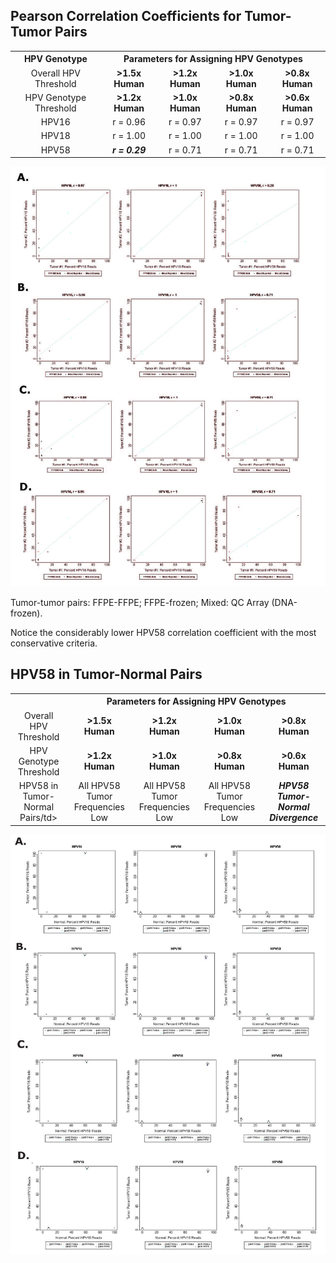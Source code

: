 Pearson Correlation Coefficients for Tumor-Tumor Pairs
-----------------

<table>
  <tbody>
    <tr>
	<th align="center">HPV Genotype</th>
	<th align="center" colspan="4">Parameters for Assigning HPV Genotypes</th>
    </tr>
    <tr>
	<td align="center">Overall HPV Threshold</td>
	<td align="center"><b>&gt1.5x Human</b></td>
	<td align="center"><b>&gt1.2x Human</b></td>
	<td align="center"><b>&gt1.0x Human</b></td>
	<td align="center"><b>&gt0.8x Human</b></td>
    </tr>
    <tr>
	<td align="center">HPV Genotype Threshold</td>
  	<td align="center"><b>&gt1.2x Human</b></td>
	<td align="center"><b>&gt1.0x Human</b></td>
	<td align="center"><b>&gt0.8x Human</b></td>
	<td align="center"><b>&gt0.6x Human</b></td>
    </tr>
    <tr>
	<td align="center">HPV16</td>
  	<td align="center">r = 0.96</td>
	<td align="center">r = 0.97</td>
	<td align="center">r = 0.97</td>
	<td align="center">r = 0.97</td>
    </tr>
    <tr>
	<td align="center">HPV18</td>
  	<td align="center">r = 1.00</td>
	<td align="center">r = 1.00</td>
	<td align="center">r = 1.00</td>
	<td align="center">r = 1.00</td>
    </tr>
    <tr>
	<td align="center">HPV58</td>
	    <td align="center"><b><i>r = 0.29</i></b></td>
	<td align="center">r = 0.71</td>
	<td align="center">r = 0.71</td>
	<td align="center">r = 0.71</td>
    </tr>
</tbody>
</table>

![Tumor-Tumor Correlations](Tumor-Tumor_Correlations.jpg "Tumor-Tumor Correlations")

Tumor-tumor pairs: FFPE-FFPE; FFPE-frozen; Mixed: QC Array (DNA-frozen).

Notice the considerably lower HPV58 correlation coefficient with the most conservative criteria.

HPV58 in Tumor-Normal Pairs
-----------------

<table>
  <tbody>
    <tr>
	<th align="center"></th>
	<th align="center" colspan="4">Parameters for Assigning HPV Genotypes</th>
    </tr>
    <tr>
	<td align="center">Overall HPV Threshold</td>
	<td align="center"><b>&gt1.5x Human</b></td>
	<td align="center"><b>&gt1.2x Human</b></td>
	<td align="center"><b>&gt1.0x Human</b></td>
	<td align="center"><b>&gt0.8x Human</b></td>
    </tr>
    <tr>
	<td align="center">HPV Genotype Threshold</td>
  	<td align="center"><b>&gt1.2x Human</b></td>
	<td align="center"><b>&gt1.0x Human</b></td>
	<td align="center"><b>&gt0.8x Human</b></td>
	<td align="center"><b>&gt0.6x Human</b></td>
    </tr>
    <tr>
	<td align="center">HPV58 in Tumor-Normal Pairs/td>
  	<td align="center">All HPV58 Tumor Frequencies Low</td>
	<td align="center">All HPV58 Tumor Frequencies Low</td>
	<td align="center">All HPV58 Tumor Frequencies Low</td>
	<td align="center"><b><i>HPV58 Tumor-Normal Divergence</i></b></td>
    </tr>
</tbody>
</table>

![Tumor-Normal Correlations](Tumor-Normal_Correlations.jpg "Tumor-Normal Correlations")
